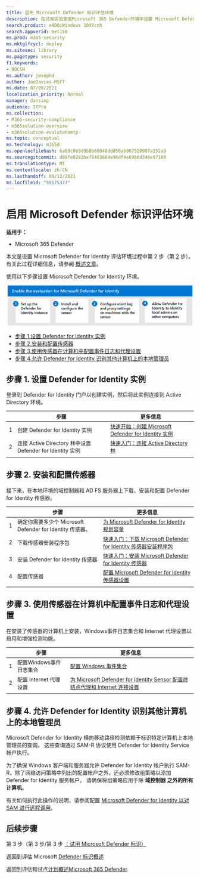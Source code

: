 ```yaml
---
title: 启用 Microsoft Defender 标识评估环境
description: 在试用实验室或Microsoft 365 Defender环境中设置 Microsoft Defender for Identity，&配置传感器，并发现其他计算机上的本地管理员。
search.product: eADQiWindows 10XVcnh
search.appverid: met150
ms.prod: m365-security
ms.mktglfcycl: deploy
ms.sitesec: library
ms.pagetype: security
f1.keywords:
- NOCSH
ms.author: josephd
author: JoeDavies-MSFT
ms.date: 07/09/2021
localization_priority: Normal
manager: dansimp
audience: ITPro
ms.collection:
- M365-security-compliance
- m365solution-overview
- m365solution-evalutatemtp
ms.topic: conceptual
ms.technology: m365d
ms.openlocfilehash: 6a89c0e9d9b8b66048ddd50ab967520987a152a9
ms.sourcegitcommit: d08fe0282be75483608e96df4e6986d346e97180
ms.translationtype: MT
ms.contentlocale: zh-CN
ms.lasthandoff: 09/12/2021
ms.locfileid: "59175377"
---
```

# <a name="enable-the-evaluation-environment-for-microsoft-defender-for-identity"></a>启用 Microsoft Defender 标识评估环境

**适用于：**
- Microsoft 365 Defender

本文是设置 Microsoft Defender for Identity 评估环境过程中第 2 步（第 [2](eval-defender-identity-overview.md) 步）。 有关此过程详细信息，请参阅 [概述文章](eval-defender-identity-overview.md)。

使用以下步骤设置 Microsoft Defender for Identity 环境。 

![在 Microsoft Defender 评估环境中启用 Microsoft Defender 标识的步骤。](../../media/defender/m365-defender-identity-eval-enable-steps.png)

- [步骤 1.设置 Defender for Identity 实例](#step-1-set-up-the-defender-for-identity-instance)
- [步骤 2.安装和配置传感器](#step-2-install-and-configure-the-sensor)
- [步骤 3.使用传感器在计算机中配置事件日志和代理设置](#step-3-configure-event-log-and-proxy-settings-on-machines-with-the-sensor)
- [步骤 4.允许 Defender for Identity 识别其他计算机上的本地管理员](#step-4-allow-defender-for-identity-to-identify-local-admins-on-other-computers)

## <a name="step-1-set-up-the-defender-for-identity-instance"></a>步骤 1. 设置 Defender for Identity 实例

登录到 Defender for Identity 门户以创建实例，然后将此实例连接到 Active Directory 环境。 

|  |步骤     |更多信息  |
|---------|---------|---------|
|1     | 创建 Defender for Identity 实例        | [快速开始：创建 Microsoft Defender for Identity 实例](/defender-for-identity/install-step1)        |
|2     | 连接 Active Directory 林中设置 Defender for Identity 实例   | [快速入门：连接 Active Directory 林](/defender-for-identity/install-step2)  |
| | |

## <a name="step-2-install-and-configure-the-sensor"></a>步骤 2. 安装和配置传感器

接下来，在本地环境的域控制器和 AD FS 服务器上下载、安装和配置 Defender for Identity 传感器。

|  |步骤     |更多信息  |
|---------|---------|---------|
|1     | 确定你需要多少个 Microsoft Defender for Identity 传感器。        | [为 Microsoft Defender for Identity 规划容量](/defender-for-identity/capacity-planning)   |
|2     | 下载传感器安装程序包  |  [快速入门：下载 Microsoft Defender for Identity 传感器安装程序包](/defender-for-identity/install-step3)   |
|3     | 安装 Defender for Identity 传感器    |  [快速入门：安装 Microsoft Defender for Identity 传感器](/defender-for-identity/install-step4)       |
|4      | 配置传感器       |  [配置 Microsoft Defender for Identity 传感器设置 ](/defender-for-identity/install-step5)   |
|   |         |         |

## <a name="step-3-configure-event-log-and-proxy-settings-on-machines-with-the-sensor"></a>步骤 3. 使用传感器在计算机中配置事件日志和代理设置

在安装了传感器的计算机上安装，Windows事件日志集合和 Internet 代理设置以启用和增强检测功能。

|  |步骤     |更多信息  |
|---------|---------|---------|
|1     | 配置Windows事件日志集合         | [配置 Windows 事件集合](/defender-for-identity/configure-windows-event-collection)        |
|2     | 配置 Internet 代理设置        | [为 Microsoft Defender for Identity Sensor 配置终结点代理和 Internet 连接设置](/defender-for-identity/configure-proxy)        |
|   |         |         |

## <a name="step-4-allow-defender-for-identity-to-identify-local-admins-on-other-computers"></a>步骤 4. 允许 Defender for Identity 识别其他计算机上的本地管理员

Microsoft Defender for Identity 横向移动路径检测依赖于标识特定计算机上本地管理员的查询。 这些查询通过 SAM-R 协议使用 Defender for Identity Service 帐户执行。 

为了确保 Windows 客户端和服务器允许 Defender for Identity 帐户执行 SAM-R，除了网络访问策略中列出的配置帐户之外，还必须修改组策略以添加 Defender for Identity 服务帐户。 请确保将组策略应用于除 **域控制器 之外的所有计算机**。

有关如何执行此操作的说明，请参阅配置 [Microsoft Defender for Identity 以对 SAM 进行远程调用](/defender-for-identity/install-step8-samr)。 

## <a name="next-steps"></a>后续步骤

第 3 步（第 3 步/第 3 步 [：试用 Microsoft Defender 标识）](eval-defender-identity-pilot.md)

返回到评估 Microsoft [Defender 标识概述](eval-defender-identity-overview.md)

返回到评估和试点[计划概述Microsoft 365 Defender](eval-overview.md)